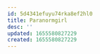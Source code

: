 ```yaml
---
id: 5d4341efuyu74rka8ef2hl0
title: Paranormgirl
desc: ''
updated: 1655580827229
created: 1655580827229
---
```


